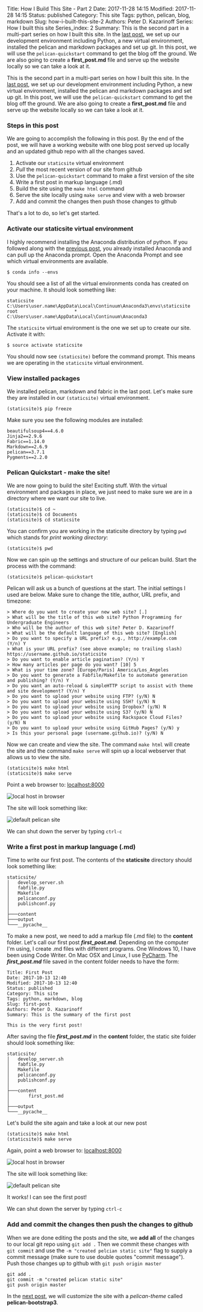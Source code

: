 Title: How I Build This Site - Part 2
Date: 2017-11-28 14:15
Modified: 2017-11-28 14:15
Status: published
Category: This site
Tags: python, pelican, blog, markdown
Slug: how-i-built-this-site-2
Authors: Peter D. Kazarinoff
Series: How I built this site
Series_index: 2
Summary: This is the second part in a multi-part series on how I built this site. In the [last post]({filename}how_I_built_this_site1.md), we set up our development environment including Python, a new virtual environment, installed the pelican and markdown packages and set up git. In this post, we will use the ```pelican-quickstart``` command to get the blog off the ground. We are also going to create a **first_post.md** file and serve up the website locally so we can take a look at it.

This is the second part in a multi-part series on how I built this site. In the [last post]({filename}how_I_built_this_site1.md), we set up our development environment including Python, a new virtual environment, installed the pelican and markdown packages and set up git. In this post, we will use the ```pelican-quickstart``` command to get the blog off the ground. We are also going to create a **first_post.md** file and serve up the website locally so we can take a look at it.

### Steps in this post

We are going to accomplish the following in this post. By the end of the post, we will have a working website with one blog post served up locally and an updated github repo with all the changes saved.

1. Activate our ```staticsite``` virtual environment
2. _Pull_ the most recent version of our site from github
3. Use the ```pelican-quickstart``` command to make a first version of the site
4. Write a first post in markup language (.md)
5. Build the site using the ```make html``` command
6. Serve the site locally using ```make serve``` and view with a web browser
7. Add and commit the changes then push those changes to github

That's a lot to do, so let's get started.


### Activate our **staticsite** virtual environment

I highly recommend installing the Anaconda distribution of python. If you followed along with the [previous post]({filename}how_I_built_this_site1.md), you already installed Anaconda and can pull up the Anaconda prompt. Open the Anaconda Prompt and see which virtual environments are available.

```
$ conda info --envs
```

You should see a list of all the virtual environments conda has created on your machine. It should look something like:

```
staticsite                  C:\Users\user.name\AppData\Local\Continuum\Anaconda3\envs\staticsite
root                     *  C:\Users\user.name\AppData\Local\Continuum\Anaconda3
```

The ```staticsite``` virtual environment is the one we set up to create our site. Activate it with:

```
$ source activate staticsite
```

You should now see ```(staticsite)``` before the command prompt. This means we are operating in the ```staticsite``` virtual environment. 

### View installed packages

We installed pelican, markdown and fabric in the last post. Let's make sure they are installed in our ```(staticsite)``` virtual environment.

```
(staticsite)$ pip freeze
```

Make sure you see the following modules are installed: 

```
beautifulsoup4==4.6.0
Jinja2==2.9.6
Fabric==1.14.0
Markdown==2.6.9
pelican==3.7.1
Pygments==2.2.0
```

### Pelican Quickstart - make the site!

We are now going to build the site! Exciting stuff. With the virtual environment and packages in place, we just need to make sure we are in a directory where we want our site to live.

```
(staticsite)$ cd ~
(staticsite)$ cd Documents
(staticsite)$ cd staticsite
```

You can confirm you are working in the staticsite directory by typing ```pwd``` which stands for _print working directory_:

```(staticsite)$ pwd```

Now we can spin up the settings and structure of our pelican build. Start the process with the command:

```
(staticsite)$ pelican-quickstart
```

Pelican will ask us a bunch of questions at the start. The initial settings I used are below. Make sure to change the title, author, URL prefix, and timezone:

```
> Where do you want to create your new web site? [.]
> What will be the title of this web site? Python Programming for Undergraduate Engineers
> Who will be the author of this web site? Peter D. Kazarinoff
> What will be the default language of this web site? [English]
> Do you want to specify a URL prefix? e.g., http://example.com   (Y/n) Y
> What is your URL prefix? (see above example; no trailing slash) https://username.github.io/staticsite
> Do you want to enable article pagination? (Y/n) Y
> How many articles per page do you want? [10] 5
> What is your time zone? [Europe/Paris] America/Los_Angeles
> Do you want to generate a Fabfile/Makefile to automate generation and publishing? (Y/n) Y
> Do you want an auto-reload & simpleHTTP script to assist with theme and site development? (Y/n) Y
> Do you want to upload your website using FTP? (y/N) N
> Do you want to upload your website using SSH? (y/N) N
> Do you want to upload your website using Dropbox? (y/N) N
> Do you want to upload your website using S3? (y/N) N
> Do you want to upload your website using Rackspace Cloud Files? (y/N) N
> Do you want to upload your website using GitHub Pages? (y/N) y
> Is this your personal page (username.github.io)? (y/N) N
```

Now we can create and view the site. The command ```make html``` will create the site and the command ```make serve``` will spin up a local webserver that allows us to view the site.

```
(staticsite)$ make html
(staticsite)$ make serve
```

Point a web browser to: [localhost:8000](localhost:8000)

![local host in browser]({filename}/images/browser_to_localhost8000.png)

The site will look something like:

![default pelican site]({filename}/images/default_site_no_posts.png)

We can shut down the server by typing ```ctrl-c```

### Write a first post in markup language (.md)

Time to write our first post. The contents of the **staticsite** directory should look something like:

```
staticsite/
│   develop_server.sh
│   fabfile.py
│   Makefile
│   pelicanconf.py
│   publishconf.py
│
├───content
├───output
└───__pycache__
```

To make a new post, we need to add a markup file (.md file) to the **content** folder. Let's call our first post **_first_post.md_**. Depending on the computer I'm using, I create .md files with different programs. One Windows 10, I have been using Code Writer. On Mac OSX and Linux, I use [PyCharm](https://www.jetbrains.com/pycharm/). The **_first_post.md_** file saved in the content folder needs to have the form:

```
Title: First Post
Date: 2017-10-13 12:40
Modified: 2017-10-13 12:40
Status: published
Category: This site
Tags: python, markdown, blog
Slug: first-post
Authors: Peter D. Kazarinoff
Summary: This is the summary of the first post

This is the very first post!
```

After saving the file **_first_post.md_** in the **content** folder, the static site folder should look something like:

```
staticsite/
│   develop_server.sh
│   fabfile.py
│   Makefile
│   pelicanconf.py
│   publishconf.py
│
├───content
│       first_post.md
│
├───output
└───__pycache__
```

Let's build the site again and take a look at our new post

```
(staticsite)$ make html
(staticsite)$ make serve
```

Again, point a web browser to: [localhost:8000](localhost:8000)

![local host in browser]({filename}/images/browser_to_localhost8000.png)

The site will look something like:

![default pelican site]({filename}/images/default_site_1_post.png)

It works! I can see the first post!

We can shut down the server by typing ```ctrl-c```


### Add and commit the changes then push the changes to github

When we are done editing the posts and the site, we **add all** of the changes to our local git repo using ```git add .``` Then we commit these changes with ```git commit``` and use the ```-m "created pelcian static site"``` flag to supply a commit message (make sure to use double quotes "commit message"). Push those changes up to github with ```git push origin master```

```
git add .
git commit -m "created pelican static site"
git push origin master
```
In the [next post]({filename}how_I_built_this_site3.md), we will customize the site with a _pelican-theme_ called **pelican-bootstrap3**.
